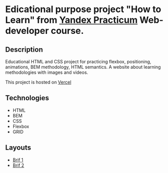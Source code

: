 # Edicational purpose project "How to Learn" from [Yandex Practicum](https://practicum.yandex.ru/) Web-developer course.

## Description

Educational HTML and CSS project for practicing flexbox, positioning, animations, BEM methodology, HTML semantics. A website about learning methodologies with images and videos.

This project is hosted on [Vercel](https://how-to-learn-xi.vercel.app/)

## Technologies
* HTML
* BEM
* CSS
* Flexbox
* GRID


## Layouts

* [Brif 1](https://code.s3.yandex.net/web-developer/project-1/sprint-1-brief.pdf)
* [Brif 2](https://code.s3.yandex.net/web-developer/project-1/sprint-2-brief.pdf)

